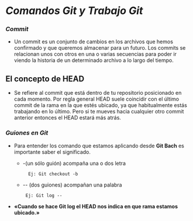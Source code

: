 # ***Comandos Git y Trabajo Git***
### *Commit*
- Un commit es un conjunto de cambios en los archivos que hemos  confirmado y que queremos almacenar  para un futuro. Los commits se relacionan unos con otros en una o varias secuencias para poder ir viendo la historia de un determinado archivo a lo largo del tiempo.

## **El concepto de HEAD**
- Se refiere al commit que está dentro de tu repositorio posicionado en cada momento. Por regla general HEAD suele coincidir con el último commit de la rama en la que estés ubicado, ya que habitualmente estás trabajando en lo último. Pero si te mueves hacia cualquier otro commit anterior entonces el HEAD estará más atrás.

### *Guiones en Git*
- Para entender los comando que estamos aplicando desde **Git Bach** es importante saber el significado.
  - -(un sólo guión)  acompaña una o dos letra

          Ej: Git checkout -b

  - -- (dos guiones) acompañan una palabra
 
    
         Ej: Git log --


- **«Cuando se hace Git log el HEAD nos indica en que rama estamos ubicado.»**

